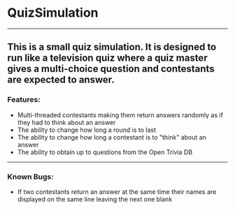 # QuizSimulation
---
This is a small quiz simulation. It is designed to run like a television quiz where a quiz master gives a multi-choice question and contestants are expected to answer.
---
### Features:
- Multi-threaded contestants making them return answers randomly as if they had to think about an answer
- The ability to change how long a round is to last
- The ability to change how long a contestant is to "think" about an answer
- The ability to obtain up to questions from the Open Trivia DB
---
### Known Bugs:
- If two contestants return an answer at the same time their names are displayed on the same line leaving the next one blank

